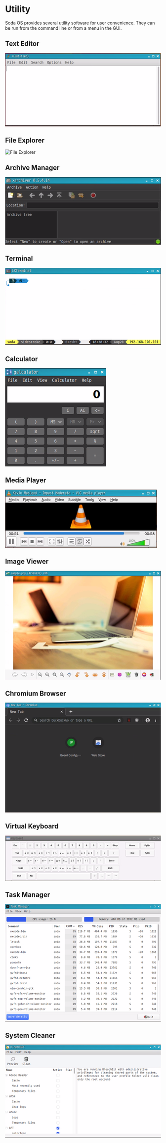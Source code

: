 <h1> Utility </h1>
Soda OS provides several utility software for user convenience. They can be run from the command line or from a menu in the GUI.<br>

## Text Editor

![Text Editor](./picture/text_editor.png)

## File Explorer

![File Explorer](./picture/file_explorer.png)

## Archive Manager

![Archive Manager](./picture/archive_manager.png)

## Terminal

![Terminal](./picture/terminal.png)

## Calculator

![Calculator](./picture/calculator.png)

## Media Player

![Media Player](./picture/media_player.png)

## Image Viewer

![Image Viewer](./picture/image_viewer.png)

## Chromium Browser

![Chromium Browser](./picture/chromium_browser.png)

## Virtual Keyboard

![Virtual Keyboard](./picture/virtual_keyboard.png)

## Task Manager

![Task Manager](./picture/task_manager.png)

## System Cleaner

![System Cleaner](./picture/system_cleaner.png)